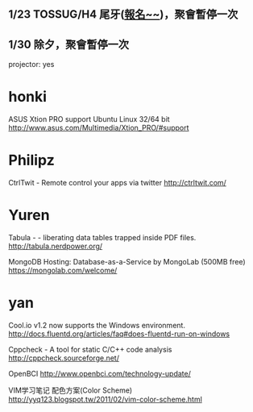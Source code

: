 ## **1/23 TOSSUG/H4 尾牙([報名~~](http://hackingthursday.kktix.cc/events/894c4bda))，聚會暫停一次**

## **1/30 除夕，聚會暫停一次**


projector: yes



# honki

ASUS Xtion PRO
support Ubuntu Linux 32/64 bit
<http://www.asus.com/Multimedia/Xtion_PRO/#support>  

# Philipz

CtrlTwit - Remote control your apps via twitter
<http://ctrltwit.com/>  

# Yuren

Tabula - - liberating data tables trapped inside PDF files.
<http://tabula.nerdpower.org/>  

MongoDB Hosting: Database-as-a-Service by MongoLab (500MB free)
<https://mongolab.com/welcome/>  

# yan

Cool.io v1.2 now supports the Windows environment.
<http://docs.fluentd.org/articles/faq#does-fluentd-run-on-windows>  

Cppcheck - A tool for static C/C++ code analysis
<http://cppcheck.sourceforge.net/>  

OpenBCI
<http://www.openbci.com/technology-update/>  

VIM学习笔记 配色方案(Color Scheme)
<http://yyq123.blogspot.tw/2011/02/vim-color-scheme.html>  